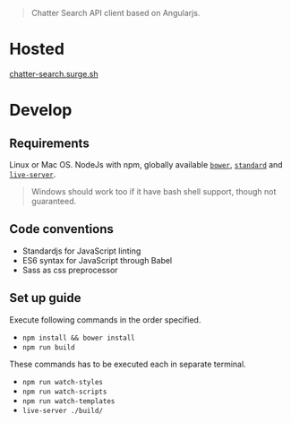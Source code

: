 > Chatter Search API client based on Angularjs.

# Hosted

[chatter-search.surge.sh](http://chatter-search.surge.sh)

# Develop

## Requirements

Linux or Mac OS. NodeJs with npm, globally available [`bower`][bower], [`standard`][standard] and [`live-server`][live-server].

> Windows should work too if it have bash shell support, though not guaranteed.

## Code conventions

- Standardjs for JavaScript linting
- ES6 syntax for JavaScript through Babel
- Sass as css preprocessor

## Set up guide

Execute following commands in the order specified.

- `npm install && bower install`
- `npm run build`

These commands has to be executed each in separate terminal.

- `npm run watch-styles`
- `npm run watch-scripts`
- `npm run watch-templates`
- `live-server ./build/`

[bower]: https://www.npmjs.com/package/bower
[standard]: https://www.npmjs.com/package/standard
[live-server]: https://www.npmjs.com/package/live-server
